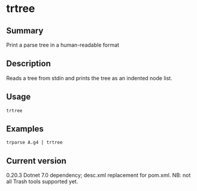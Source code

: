 # trtree

## Summary

Print a parse tree in a human-readable format

## Description

Reads a tree from stdin and prints the tree as an indented node list.

## Usage

    trtree

## Examples

    trparse A.g4 | trtree

## Current version

0.20.3 Dotnet 7.0 dependency; desc.xml replacement for pom.xml. NB: not all Trash tools supported yet.
